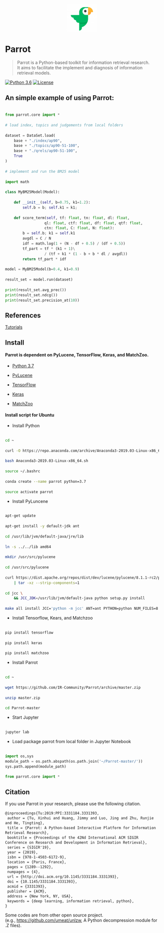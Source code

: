  
<div align='center'>
<img src="https://raw.githubusercontent.com/IR-Community/Parrot/master/parrot.png" width = "100"  alt="logo" align="center" />
</div> 

# Parrot 

>Parrot is a Python-based toolkit for information retrieval research. <br>
>It aims to facilitate the implement and diagnosis of information retrieval models.

[![Python 3.6](https://img.shields.io/badge/python-3.6%20%7C%203.7-blue.svg)](https://www.python.org/downloads/release/python-360/)
[![License](https://img.shields.io/badge/License-Apache%202.0-yellowgreen.svg)](https://opensource.org/licenses/Apache-2.0)



## An simple example of using Parrot:


```python

from parrot.core import * 

# load index, topics and judgements from local folders

dataset = DataSet.load(
    base + "./index/ap90",
    base + "./topics/ap90-51-100",
    base + "./qrels/ap90-51-100",
    True
)

# implement and run the BM25 model

import math

class MyBM25Model(Model):

    def __init__(self, b=0.75, k1=1.2):
        self.b = b; self.k1 = k1; 

    def score_term(self, tf: float, tn: float, dl: float,
                  ql: float, ctf: float, df: float, qtf: float,
                  ctn: float, C: float, N: float):
        b = self.b; k1 = self.k1
        avgdl = C / N
        idf = math.log(1 + (N - df + 0.5) / (df + 0.5))
        tf_part = tf * (k1 + 1)\
                  / (tf + k1 * (1 - b + b * dl / avgdl))
        return tf_part * idf

model = MyBM25Model(b=0.4, k1=0.9)

result_set = model.run(dataset)

print(result_set.avg_prec())
print(result_set.ndcg())
print(result_set.precision_at(10))

```



## References


[Tutorials](https://github.com/IR-Community/Parrot/tree/master/parrot/examples)


## Install


####  Parrot is dependent on PyLucene, TensorFlow, Keras, and MatchZoo.


* [Python 3.7](https://www.anaconda.com/distribution/)

* [PyLucene](https://lucene.apache.org/pylucene/)

* [TensorFlow](https://www.tensorflow.org/install)

* [Keras](https://keras.io/)

* [MatchZoo](https://github.com/NTMC-Community/MatchZoo)


#### Install script for Ubuntu

* Install Python 

```bash

cd ~

curl -O https://repo.anaconda.com/archive/Anaconda3-2019.03-Linux-x86_64.sh

bash Anaconda3-2019.03-Linux-x86_64.sh

source ~/.bashrc

conda create --name parrot python=3.7

source activate parrot

```

* Install PyLuncene  

```bash

apt-get update 

apt-get install -y default-jdk ant

cd /usr/lib/jvm/default-java/jre/lib

ln -s ../../lib amd64

mkdir /usr/src/pylucene

cd /usr/src/pylucene

curl https://dist.apache.org/repos/dist/dev/lucene/pylucene/8.1.1-rc2/pylucene-8.1.1-src.tar.gz \
    | tar -xz --strip-components=1

cd jcc \
    && JCC_JDK=/usr/lib/jvm/default-java python setup.py install
    
make all install JCC='python -m jcc' ANT=ant PYTHON=python NUM_FILES=8

```

* Install Tensorflow, Kears, and Matchzoo

```bash

pip install tensorflow

pip install keras

pip install matchzoo

```

* Install Parrot

```bash

cd ~

wget https://github.com/IR-Community/Parrot/archive/master.zip

unzip master.zip

cd Parrot-master

```

* Start Jupyter

```bash

jupyter lab

```

* Load package parrot from local folder in Jupyter Notebook

```python

import os,sys
module_path = os.path.abspath(os.path.join('~/Parrot-master/'))
sys.path.append(module_path)

from parrot.core import *

```




## Citation

If you use Parrot in your research, please use the following citation.

```
@inproceedings{Tu:2019:PPI:3331184.3331393,
 author = {Tu, Xinhui and Huang, Jimmy and Luo, Jing and Zhu, Runjie and He, Tingting},
 title = {Parrot: A Python-based Interactive Platform for Information Retrieval Research},
 booktitle = {Proceedings of the 42Nd International ACM SIGIR Conference on Research and Development in Information Retrieval},
 series = {SIGIR'19},
 year = {2019},
 isbn = {978-1-4503-6172-9},
 location = {Paris, France},
 pages = {1289--1292},
 numpages = {4},
 url = {http://doi.acm.org/10.1145/3331184.3331393},
 doi = {10.1145/3331184.3331393},
 acmid = {3331393},
 publisher = {ACM},
 address = {New York, NY, USA},
 keywords = {deep learning, information retrieval, python},
} 

```





Some codes are from other open source project. <br>
(e.g., https://github.com/umeat/unlzw, A Python decompression module for .Z files). 


